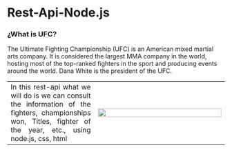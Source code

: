 # Rest-Api-Node.js
### ¿What is UFC?
The Ultimate Fighting Championship (UFC) is an American mixed martial arts company. It is considered the largest MMA company in the world, hosting most of the top-ranked fighters in the sport and producing events around the world. Dana White is the president of the UFC.
<table>
  <td align="Justify" width=40%>
     In this rest-api what we will do is we can consult the information of the fighters, championships won, Titles, fighter of the year, etc., using node.js, css, html
  </td>
  <td width=60&>
    <img src="https://encrypted-tbn0.gstatic.com/images?q=tbn:ANd9GcQGY86NGjKPeDuaR3fheObvn13zDOGrYHCemw&s" width=100% height= 40%>
  </td>
</table>
